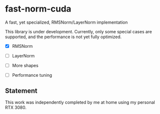 # fast-norm-cuda

A fast, yet specialized, RMSNorm/LayerNorm implementation

This library is under development. Currently, only some special cases are supported, and the performance is not yet fully optimized.

- [x] RMSNorm
- [ ] LayerNorm
- [ ] More shapes
- [ ] Performance tuning


## Statement

This work was independently completed by me at home using my personal RTX 3080.
